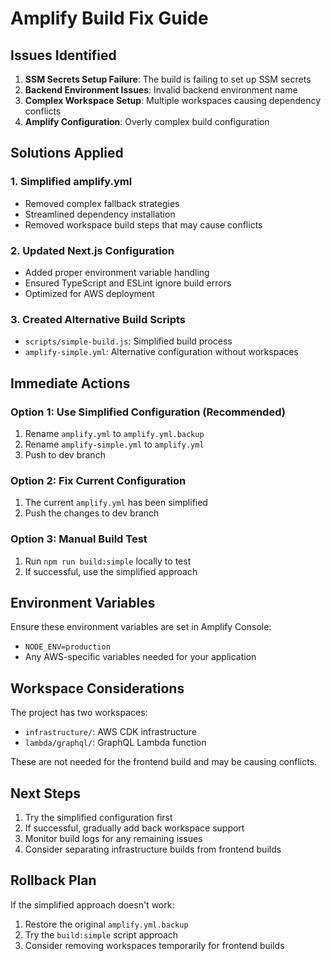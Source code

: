 # Amplify Build Fix Guide

## Issues Identified

1. **SSM Secrets Setup Failure**: The build is failing to set up SSM secrets
2. **Backend Environment Issues**: Invalid backend environment name
3. **Complex Workspace Setup**: Multiple workspaces causing dependency conflicts
4. **Amplify Configuration**: Overly complex build configuration

## Solutions Applied

### 1. Simplified amplify.yml
- Removed complex fallback strategies
- Streamlined dependency installation
- Removed workspace build steps that may cause conflicts

### 2. Updated Next.js Configuration
- Added proper environment variable handling
- Ensured TypeScript and ESLint ignore build errors
- Optimized for AWS deployment

### 3. Created Alternative Build Scripts
- `scripts/simple-build.js`: Simplified build process
- `amplify-simple.yml`: Alternative configuration without workspaces

## Immediate Actions

### Option 1: Use Simplified Configuration (Recommended)
1. Rename `amplify.yml` to `amplify.yml.backup`
2. Rename `amplify-simple.yml` to `amplify.yml`
3. Push to dev branch

### Option 2: Fix Current Configuration
1. The current `amplify.yml` has been simplified
2. Push the changes to dev branch

### Option 3: Manual Build Test
1. Run `npm run build:simple` locally to test
2. If successful, use the simplified approach

## Environment Variables

Ensure these environment variables are set in Amplify Console:
- `NODE_ENV=production`
- Any AWS-specific variables needed for your application

## Workspace Considerations

The project has two workspaces:
- `infrastructure/`: AWS CDK infrastructure
- `lambda/graphql/`: GraphQL Lambda function

These are not needed for the frontend build and may be causing conflicts.

## Next Steps

1. Try the simplified configuration first
2. If successful, gradually add back workspace support
3. Monitor build logs for any remaining issues
4. Consider separating infrastructure builds from frontend builds

## Rollback Plan

If the simplified approach doesn't work:
1. Restore the original `amplify.yml.backup`
2. Try the `build:simple` script approach
3. Consider removing workspaces temporarily for frontend builds 